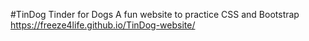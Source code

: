 #TinDog
Tinder for Dogs 
A fun website to practice CSS and Bootstrap https://freeze4life.github.io/TinDog-website/
